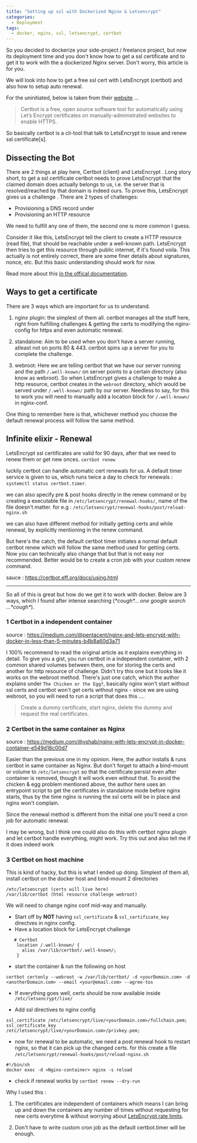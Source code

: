 ```yaml
---
title: "Setting up ssl with Dockerized Nginx & Letsencrypt"
categories:
  - Deployment
tags:
  - docker, nginx, ssl, letsencrypt, certbot
---
```


So you decided to dockerize your side-project / freelance project, but now its deployment time and you don't know how to get a ssl certificate and to get it to work with the a dockerized Nginx server. Don't worry, this article is for you.

We will look into how to get a free ssl cert with LetsEncrypt (certbot) and also how to setup auto renewal.

For the uninitiated, below is taken from their [website](https://certbot.eff.org/about/) ...
>Certbot is a free, open source software tool for automatically using Let’s Encrypt certificates on manually-administrated websites to enable HTTPS.

So basically certbot is a cli-tool that talk to LetsEncrypt to issue and renew ssl certificate[s].

## Dissecting the Bot
There are 2 things at play here, Certbot (client) and LetsEncrypt . Long story short, to get a ssl certificate certbot needs to prove LetsEncrypt that the claimed domain does actually belongs to us, i.e. the server that is resolved/reached by that domain is indeed ours. To prove this, LetsEncrypt gives us a challenge .
There are 2 types of challenges:
- Provisioning a DNS record under
- Provisioning an HTTP resource

We need to fulfill any one of them, the second one is more common I guess.

Consider it like this, LetsEncrypt tell the client to create a HTTP resource (read file), that should be reachable under a well-known  path. LetsEncrypt then tries to get this resource through public internet, if it's found voila. This actually is not entirely correct, there are some finer details about signatures, nonce, etc. But this basic understanding should work for now.

Read more about this [in the offical documentation](https://letsencrypt.org/how-it-works/).

## Ways to get a certificate
There are 3 ways which are important for us to understand.

1. nginx plugin: the simplest of them all. certbot manages all the stuff here, right from fulfilling challenges & getting the certs to modifying the nginx-config for https and even automatic renewal. 

2. standalone: Aim to be used when you don't have a server running, atleast not on ports 80 & 443. certbot spins up a server for you to complete the challenge.

3. webroot: Here we are telling certbot that we have our server running and the path `/.well-known/` on server points to a certain directory (also know as webroot). So when LetsEncrypt gives a challenge to make a http resource, certbot creates in the `webroot` directory, which would be served under `/.well-known/` path by our server. Needless to say, for this to work you will need to manually add a location block for `/.well-known/` in nginx-conf. 

One thing to remember here is that, whichever method you choose the default renewal process will follow the same method. 

## Infinite elixir - Renewal

LetsEncrypt ssl certificates are valid for 90 days, after that we need to renew them or get new onces. `certbot renew`

luckily certbot can handle automatic cert renewals for us. A default timer service is given to us, which runs twice a day to check for renewals : `systemctl status certbot.timer`.

we can also specify pre & post hooks directly in the renew command or by creating a executable file in `/etc/letsencrypt/renewal-hooks/`, name of the file doesn't matter. for e.g : `/etc/letsencrypt/renewal-hooks/post/reload-nginx.sh`

we can also have different method for initially getting certs and while renewal, by explicitly mentioning in the renew command.

But here's the catch, the default certbot timer initiates a normal default certbot renew which will follow the same method used for getting certs. Now you can technically also change that but that is not easy nor recommended. Better would be to create a cron job with your custom renew command.

sauce : https://certbot.eff.org/docs/using.html

----------------

So all of this is great but how do we get it to work with docker.
Below are 3 ways, which I found after intense searching (_\*cough\*... one google search ...\*cough\*_). 

### 1 Certbot in a independent container

source : https://medium.com/@pentacent/nginx-and-lets-encrypt-with-docker-in-less-than-5-minutes-b4b8a60d3a71

I 100% recommend to read the original article as it explains everything in detail. To give you a gist, you run certbot in a independent container, with 2 common shared volumes between them, one for storing the certs and another for http resource of challenge. Didn't try this one but it looks like it works on the webroot method. There's just one catch, which the author explains under `The Chicken or the Egg?`, basically nginx won't start without ssl certs and certbot won't get certs without nginx - since we are using webroot, so you will need to run a script that does this ....
> Create a dummy certificate, start nginx, delete the dummy and request the real certificates.

### 2 Certbot in the same container as Nginx

source : https://medium.com/@vshab/nginx-with-lets-encrypt-in-docker-container-e549d18c00d7

Easier than the previous one in my opinion. Here, the author installs & runs certbot in same container as Nginx. But don't forget to attach a bind-mount or volume to `/etc/letsencrypt` so that the certificate persist even after container is removed, though it will work even without that. To avoid the chicken & egg problem mentioned above, the author here uses an entrypoint script to get the certificates in standalone mode before nginx starts, thus by the time nginx is running the ssl certs will be in place and nginx won't complain. 

Since the renewal method is different from the initial one you'll need a cron job for automatic renewal.

I may be wrong, but I think one could also do this with certbot nginx plugin and let certbot handle everything, might work. Try this out and also tell me if it does indeed work 

### 3 Certbot on host machine

This is kind of hacky, but this is what I ended up doing. 
Simplest of them all, install certbot on the docker host and bind-mount 2 directories
```
/etc/letsencrypt (certs will live here)
/var/lib/certbot (html resource challenge webroot)
``` 

We will need to change nginx conf mid-way and manually.
- Start off by **NOT** having `ssl_certificate` & `ssl_certificate_key` directves in nginx config. 
- Have a location block for LetsEncrypt challenge
```
   # Certbot
    location /.well-known/ {
      alias /var/lib/certbot/.well-known/;
    }
```

- start the container & run the following on host
```
certbot certonly --webroot -w /var/lib/certbot/ -d <yourDomain.com> -d <anotherDomain.com> --email <your@email.com> --agree-tos 
```

- If everything goes well, certs should be now available inside `/etc/letsencrypt/live/`

- Add ssl directives to nginx config 
```
ssl_certificate /etc/letsencrypt/live/<yourDomain.com>/fullchain.pem;
ssl_certificate_key /etc/letsencrypt/live/<yourDomain.com>/privkey.pem;
```

- now for renewal to be automatic, we need a post renewal hook to restart nginx, so that it can pick up the changed certs. for this create a file `/etc/letsencrypt/renewal-hooks/post/reload-nginx.sh`

```
#!/bin/sh
docker exec -d <Nginx-container> nginx -s reload
```

- check if renewal works by `certbot renew --dry-run`

Why I used this :

1. The certificates are independent of containers which means I can bring up and down the containers any number of times without requesting for new certs everytime & without worrying about [LetsEncrypt rate limits](https://letsencrypt.org/docs/rate-limits/).

2. Don't have to write custom cron job as the default certbot.timer will be enough.
